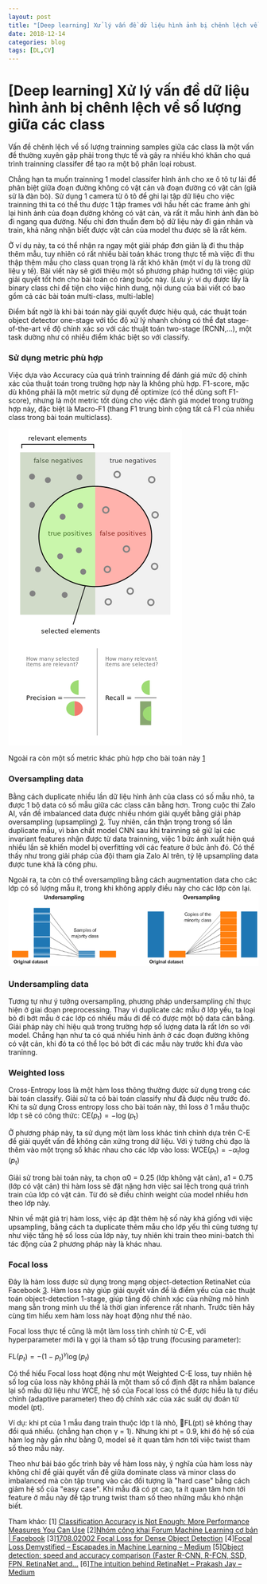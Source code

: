 ```yaml
---
layout: post
title: "[Deep learning] Xử lý vấn đề dữ liệu hình ảnh bị chênh lệch về số lượng giữa các class"
date: 2018-12-14
categories: blog
tags: [DL,CV]
---
```

# [Deep learning] Xử lý vấn đề dữ liệu hình ảnh bị chênh lệch về số lượng giữa các class
Vấn đề chênh lệch về số lượng trainning samples giữa các class là một vấn đề thường xuyên gặp phải trong thực tế và gây ra nhiều khó khăn cho quá trình trainning classifer để tạo ra một bộ phân loại robust. 

Chẳng hạn ta muốn trainning 1 model classifer hình ảnh cho xe ô tô tự lái để phân biệt giữa đoạn đường không có vật cản và đoạn đường có vật cản (giả sử là đàn bò). Sử dụng 1 camera từ ô tô để ghi lại tập dữ liệu cho việc trainning thì ta có thể thu được 1 tập frames với hầu hết các frame ảnh ghi lại hình ảnh của đoạn đường không có vật cản, và rất ít mẫu hình ảnh đàn bò đi ngang qua đường. Nếu chỉ đơn thuần đem bộ dữ liệu này đi gán nhãn và train, khả năng nhận biết được vật cản của model thu được sẽ là rất kém.

Ở ví dụ này, ta có thể nhận ra ngay một giải pháp đơn giản là đi thu thập thêm mẫu, tuy nhiên có rất nhiều bài toán khác trong thực tế mà việc đi thu thập thêm mẫu cho class quan trọng là rất khó khăn (một ví dụ là trong dữ liệu y tế). Bài viết này sẽ giới thiệu một số phương pháp hướng tới việc giúp giải quyết tốt hơn cho bài toán có ràng buộc này. (*Lưu ý*: ví dụ được lấy là binary class chỉ để tiện cho việc hình dung, nội dung của bài viết có bao gồm cả các bài toán multi-class, multi-lable)

Điểm bất ngờ là khi bài toán này giải quyết được hiệu quả, các thuật toán object detector one-stage với tốc độ xử lý nhanh chóng có thể đạt stage-of-the-art về độ chính xác so với các thuật toán two-stage (RCNN,...), một task dường như có nhiều điểm khác biệt so với classify.

### Sử dụng metric phù hợp
Việc dựa vào Accuracy của quá trình trainning để đánh giá mức độ chính xác của thuật toán trong trường hợp này là không phù hợp. F1-score, mặc dù không phải là một metric sử dụng để optimize (có thể dùng soft F1-score), nhưng là một metric tốt dùng cho việc đánh giá model trong trường hợp này, đặc biệt là Macro-F1 (thang F1 trung bình cộng tất cả F1 của nhiều class trong bài toán multiclass). 

![](https://raw.githubusercontent.com/thesunkid19/blog/gh-pages/img/Precisionrecall.svg.png)

Ngoài ra còn một số metric khác phù hợp cho bài toán này [1](https://machinelearningmastery.com/classification-accuracy-is-not-enough-more-performance-measures-you-can-use/)

### Oversampling data
Bằng cách duplicate nhiều lần dữ liệu hình ảnh của class có số mẫu nhỏ, ta được 1 bộ data có số mẫu giữa các class cân bằng hơn. Trong cuộc thi Zalo AI, vấn đề imbalanced data được nhiều nhóm giải quyết bằng giải pháp oversampling (upsampling) [2](https://www.facebook.com/groups/machinelearningcoban/permalink/551444705312941/).
Tuy nhiên, cần thận trọng trong số lần duplicate mẫu, vì bản chất model CNN sau khi trainning sẽ giữ lại các invariant features nhận được từ data trainning, việc 1 bức ảnh xuất hiện quá nhiều lần sẽ khiến model bị overfitting với các feature ở bức ảnh đó. Có thể thấy như trong giải pháp của đội tham gia Zalo AI trên, tỷ lệ upsampling data được tune khá là công phu. 

Ngoài ra, ta còn có thể oversampling bằng cách augmentation data cho các lớp có số lượng mẫu ít, trong khi không apply điều này cho các lớp còn lại.
![](https://raw.githubusercontent.com/thesunkid19/blog/gh-pages/img/oversampling.png)

### Undersampling data
Tương tự như ý tưởng oversampling, phương pháp undersampling chỉ thực hiện ở giai đoạn preprocessing. Thay vì duplicate các mẫu ở lớp yếu, ta loại bỏ đi bớt mẫu ở các lớp có nhiều mẫu đi để có được một bộ data cân bằng.
Giải pháp này chỉ hiệu quả trong trường hợp số lượng data là rất lớn so với model. Chẳng hạn như ta có quá nhiều hình ảnh ở các đoạn đường không có vật cản, khi đó ta có thể lọc bỏ bớt đi các mẫu này trước khi đưa vào traninng.

### Weighted loss
Cross-Entropy loss là một hàm loss thông thường được sử dụng trong các bài toán classify. Giải sử ta có bài toán classify như đã được nêu trước đó. Khi ta sử dụng Cross entropy loss cho bài toán này, thì loss ở 1 mẫu thuộc lớp t sẽ có công thức: 
$\mathrm { CE } \left( p _ { \mathrm { t } } \right) = - \log \left( p _ { \mathrm { t } } \right)$

Ở phương pháp này, ta sử dụng một làm loss khác tinh chỉnh dựa trên C-E để giải quyết vấn đề không cân xứng trong dữ liệu. Với ý tưởng chủ đạo là thêm vào một trọng số khác nhau cho các lớp vào loss:
$\mathrm { WCE } \left( p _ { \mathrm { t } } \right) = - \alpha _ { \mathrm { t } } \log \left( p _ { \mathrm { t } } \right)$

Giải sử trong bài toán này, ta chọn α0 = 0.25 (lớp không vật cản),  a1 = 0.75 (lớp có vật cản) thì hàm loss sẽ đặt nặng hơn việc sai lệch trong quá trình train của lớp có vật cản. Từ đó sẽ điều chỉnh weight của model nhiều hơn theo lớp này.

Nhìn về mặt giá trị hàm loss, việc áp đặt thêm hệ số này khá giống với việc upsampling, bằng cách ta duplicate thêm mẫu cho lớp yếu thì cũng tương tự như việc tăng hệ số loss của lớp này, tuy nhiên khi train theo mini-batch thì tác động của 2 phương pháp này là khác nhau.

### Focal loss
Đây là hàm loss được sử dụng trong mạng object-detection RetinaNet của Facebook [3](https://arxiv.org/abs/1708.02002). Hàm loss này giúp giải quyết vấn đề là điểm yếu của các thuật toán object-detection 1-stage, giúp tăng độ chính xác của những mô hình mang sẵn trong mình ưu thế là thời gian inference rất nhanh. Trước tiên hãy cùng tìm hiểu xem hàm loss này hoạt động như thế nào.

Focal loss thực tế cũng là một làm loss tinh chỉnh từ C-E, với hyperparameter mới là γ gọi là tham số tập trung (focusing parameter):

$\mathrm { FL } \left( p _ { t } \right) = - \left( 1 - p _ { t } \right) ^ { \gamma } \log \left( p _ { t } \right)$

Có thể hiểu Focal loss hoạt động như một Weighted C-E loss, tuy nhiên hệ số log của loss này không phải là một tham số cố định đặt ra nhằm balance lại số mẫu dữ liệu như WCE, hệ số của Focal loss có thể được hiểu là tự điều chỉnh (adaptive parameter) theo độ chính xác của xác suất dự đoán từ model (pt).

Ví dụ: khi pt của 1 mẫu đang train thuộc lớp t là nhỏ, FL(pt) sẽ không thay đổi quá nhiều. (chẳng hạn chọn γ = 1). Nhưng khi pt = 0.9, khi đó hệ số của hàm log này gần như bằng 0, model sẽ ít quan tâm hơn tới việc twist tham số theo mẫu này.

Theo như bài báo gốc trình bày về hàm loss này, ý nghĩa của hàm loss này không chỉ để giải quyết vấn đề giữa dominate class và minor class do imbalanced mà còn tập trung vào các đối tượng là "hard case" bằng cách giảm hệ số của "easy case". Khi mẫu đã có pt cao, ta ít quan tâm hơn tới feature ở mẫu này để tập trung twist tham số theo những mẫu khó nhận biết.

Tham khảo: 
[1] [Classification Accuracy is Not Enough: More Performance Measures You Can Use](https://machinelearningmastery.com/classification-accuracy-is-not-enough-more-performance-measures-you-can-use/)
[2][Nhóm công khai Forum Machine Learning cơ bản | Facebook](https://www.facebook.com/groups/machinelearningcoban/permalink/551444705312941/)
[3][1708.02002 Focal Loss for Dense Object Detection](https://arxiv.org/abs/1708.02002)
[4][Focal Loss Demystified – Escapades in Machine Learning – Medium](https://medium.com/adventures-with-deep-learning/focal-loss-demystified-c529277052de)
[5][Object detection: speed and accuracy comparison (Faster R-CNN, R-FCN, SSD, FPN, RetinaNet and…](https://medium.com/@jonathan_hui/object-detection-speed-and-accuracy-comparison-faster-r-cnn-r-fcn-ssd-and-yolo-5425656ae359)
[6][The intuition behind RetinaNet – Prakash Jay – Medium](https://medium.com/@14prakash/the-intuition-behind-retinanet-eb636755607d)
